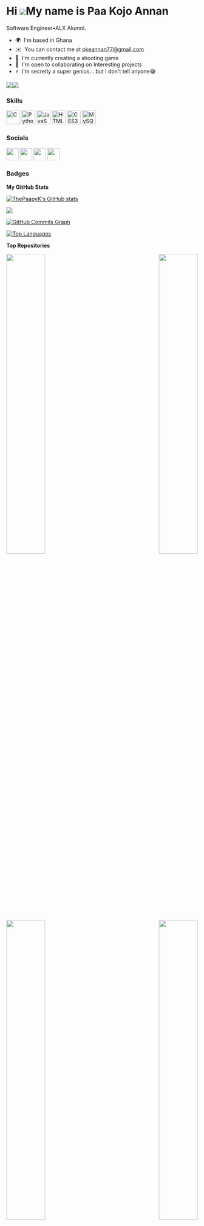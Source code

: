Hi ![](https://user-images.githubusercontent.com/18350557/176309783-0785949b-9127-417c-8b55-ab5a4333674e.gif)My name is Paa Kojo Annan
======================================================================================================================================

Software Engineer•ALX Alumni.

* 🌍  I'm based in Ghana
* ✉️  You can contact me at [pkeannan77@gmail.com](mailto:pkeannan77@gmail.com)
* 🧠  I'm currently creating a shooting game
* 🤝  I'm open to collaborating on Interesting projects
* ⚡  I'm secretly a super genius... but I don't tell anyone😂

<a href="https://www.twitter.com/ThePaapy_K" target="_blank" rel="noreferrer"><img
src="https://img.shields.io/twitter/follow/ThePaapy_K?logo=twitter&style=for-the-badge&color=0891b2&labelColor=1c1917"
/></a><a href="https://www.github.com/ThePaapyK" target="_blank" rel="noreferrer"><img
src="https://img.shields.io/github/followers/ThePaapyK?logo=github&style=for-the-badge&color=0891b2&labelColor=1c1917" /></a>

### Skills


<p align="left">
<a href="https://docs.microsoft.com/en-us/cpp/?view=msvc-170" target="_blank" rel="noreferrer"><img src="https://raw.githubusercontent.com/danielcranney/readme-generator/main/public/icons/skills/c-colored.svg" width="36" height="36" alt="C" /></a>
<a href="https://www.python.org/" target="_blank" rel="noreferrer"><img src="https://raw.githubusercontent.com/danielcranney/readme-generator/main/public/icons/skills/python-colored.svg" width="36" height="36" alt="Python" /></a>
<a href="https://developer.mozilla.org/en-US/docs/Web/JavaScript" target="_blank" rel="noreferrer"><img src="https://raw.githubusercontent.com/danielcranney/readme-generator/main/public/icons/skills/javascript-colored.svg" width="36" height="36" alt="JavaScript" /></a>
<a href="https://developer.mozilla.org/en-US/docs/Glossary/HTML5" target="_blank" rel="noreferrer"><img src="https://raw.githubusercontent.com/danielcranney/readme-generator/main/public/icons/skills/html5-colored.svg" width="36" height="36" alt="HTML5" /></a>
<a href="https://www.w3.org/TR/CSS/#css" target="_blank" rel="noreferrer"><img src="https://raw.githubusercontent.com/danielcranney/readme-generator/main/public/icons/skills/css3-colored.svg" width="36" height="36" alt="CSS3" /></a>
<a href="https://www.mysql.com/" target="_blank" rel="noreferrer"><img src="https://raw.githubusercontent.com/danielcranney/readme-generator/main/public/icons/skills/mysql-colored.svg" width="36" height="36" alt="MySQL" /></a>
</p>


### Socials

<p align="left"> <a href="https://www.github.com/ThePaapyK" target="_blank" rel="noreferrer"><img src="https://raw.githubusercontent.com/danielcranney/readme-generator/main/public/icons/socials/github.svg" width="32" height="32" /></a> <a href="http://www.instagram.com/paapy_k" target="_blank" rel="noreferrer"><img src="https://raw.githubusercontent.com/danielcranney/readme-generator/main/public/icons/socials/instagram.svg" width="32" height="32" /></a> <a href="https://www.linkedin.com/in/paa-kojo-effah-annan-725b2717a" target="_blank" rel="noreferrer"><img src="https://raw.githubusercontent.com/danielcranney/readme-generator/main/public/icons/socials/linkedin.svg" width="32" height="32" /></a> <a href="https://www.twitter.com/ThePaapy_K" target="_blank" rel="noreferrer"><img src="https://raw.githubusercontent.com/danielcranney/readme-generator/main/public/icons/socials/twitter.svg" width="32" height="32" /></a></p>

### Badges

<b>My GitHub Stats</b>

<a href="http://www.github.com/ThePaapyK"><img src="https://github-readme-stats.vercel.app/api?username=ThePaapyK&show_icons=true&hide=issues,contribs&count_private=true&title_color=0891b2&text_color=ffffff&icon_color=0891b2&bg_color=1c1917&hide_border=true&show_icons=true" alt="ThePaapyK's GitHub stats" /></a>

<a href="http://www.github.com/ThePaapyK"><img src="https://github-readme-streak-stats.herokuapp.com/?user=ThePaapyK&stroke=ffffff&background=1c1917&ring=0891b2&fire=0891b2&currStreakNum=ffffff&currStreakLabel=0891b2&sideNums=ffffff&sideLabels=ffffff&dates=ffffff&hide_border=true" /></a>

<a href="http://www.github.com/ThePaapyK"><img src="https://activity-graph.herokuapp.com/graph?username=ThePaapyK&bg_color=1c1917&color=ffffff&line=0891b2&point=ffffff&area_color=1c1917&area=true&hide_border=true&custom_title=GitHub%20Commits%20Graph" alt="GitHub Commits Graph" /></a>

<a href="https://github.com/ThePaapyK" align="left"><img src="https://github-readme-stats.vercel.app/api/top-langs/?username=ThePaapyK&langs_count=10&title_color=0891b2&text_color=ffffff&icon_color=0891b2&bg_color=1c1917&hide_border=true&locale=en&custom_title=Top%20%Languages" alt="Top Languages" /></a>

<b>Top Repositories</b>

<div width="100%" align="center"><a href="https://github.com/ThePaapyK/AirBnB_clone" align="left"><img align="left" width="45%" src="https://github-readme-stats.vercel.app/api/pin/?username=ThePaapyK&repo=AirBnB_clone&title_color=0891b2&text_color=ffffff&icon_color=0891b2&bg_color=1c1917&hide_border=true&locale=en" /></a><a href="https://github.com/ThePaapyK/alx-low_level_programming" align="right"><img align="right" width="45%" src="https://github-readme-stats.vercel.app/api/pin/?username=ThePaapyK&repo=alx-low_level_programming&title_color=0891b2&text_color=ffffff&icon_color=0891b2&bg_color=1c1917&hide_border=true&locale=en" /></a></div><br /><br /><br /><br /><br /><br /><br />

<br /><br /><br /><br /><br />

<div width="100%" align="center"><a href="https://github.com/ThePaapyK/printf" align="left"><img align="left" width="45%" src="https://github-readme-stats.vercel.app/api/pin/?username=ThePaapyK&repo=printf&title_color=0891b2&text_color=ffffff&icon_color=0891b2&bg_color=1c1917&hide_border=true&locale=en" /></a><a href="https://github.com/ThePaapyK/alx-higher_level_programming" align="right"><img align="right" width="45%" src="https://github-readme-stats.vercel.app/api/pin/?username=ThePaapyK&repo=alx-higher_level_programming&title_color=0891b2&text_color=ffffff&icon_color=0891b2&bg_color=1c1917&hide_border=true&locale=en" /></a></div>
